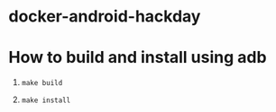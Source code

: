 # docker-android-hackday

# How to build and install using adb

1. ```make build```

2. ```make install```
